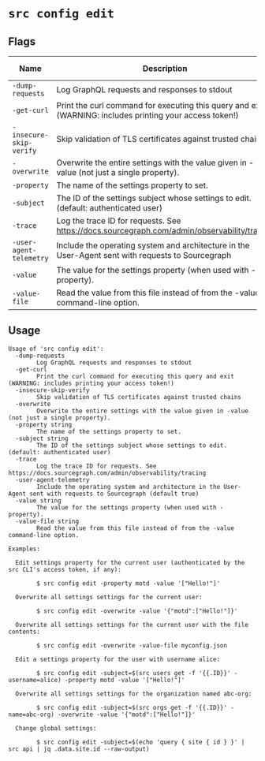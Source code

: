 # `src config edit`


## Flags

| Name | Description | Default Value |
|------|-------------|---------------|
| `-dump-requests` | Log GraphQL requests and responses to stdout | `false` |
| `-get-curl` | Print the curl command for executing this query and exit (WARNING: includes printing your access token!) | `false` |
| `-insecure-skip-verify` | Skip validation of TLS certificates against trusted chains | `false` |
| `-overwrite` | Overwrite the entire settings with the value given in -value (not just a single property). | `false` |
| `-property` | The name of the settings property to set. |  |
| `-subject` | The ID of the settings subject whose settings to edit. (default: authenticated user) |  |
| `-trace` | Log the trace ID for requests. See https://docs.sourcegraph.com/admin/observability/tracing | `false` |
| `-user-agent-telemetry` | Include the operating system and architecture in the User-Agent sent with requests to Sourcegraph | `true` |
| `-value` | The value for the settings property (when used with -property). |  |
| `-value-file` | Read the value from this file instead of from the -value command-line option. |  |


## Usage

```
Usage of 'src config edit':
  -dump-requests
    	Log GraphQL requests and responses to stdout
  -get-curl
    	Print the curl command for executing this query and exit (WARNING: includes printing your access token!)
  -insecure-skip-verify
    	Skip validation of TLS certificates against trusted chains
  -overwrite
    	Overwrite the entire settings with the value given in -value (not just a single property).
  -property string
    	The name of the settings property to set.
  -subject string
    	The ID of the settings subject whose settings to edit. (default: authenticated user)
  -trace
    	Log the trace ID for requests. See https://docs.sourcegraph.com/admin/observability/tracing
  -user-agent-telemetry
    	Include the operating system and architecture in the User-Agent sent with requests to Sourcegraph (default true)
  -value string
    	The value for the settings property (when used with -property).
  -value-file string
    	Read the value from this file instead of from the -value command-line option.

Examples:

  Edit settings property for the current user (authenticated by the src CLI's access token, if any):

    	$ src config edit -property motd -value '["Hello!"]'

  Overwrite all settings settings for the current user:

    	$ src config edit -overwrite -value '{"motd":["Hello!"]}'

  Overwrite all settings settings for the current user with the file contents:

    	$ src config edit -overwrite -value-file myconfig.json

  Edit a settings property for the user with username alice:

    	$ src config edit -subject=$(src users get -f '{{.ID}}' -username=alice) -property motd -value '["Hello!"]'

  Overwrite all settings settings for the organization named abc-org:

    	$ src config edit -subject=$(src orgs get -f '{{.ID}}' -name=abc-org) -overwrite -value '{"motd":["Hello!"]}'

  Change global settings:

    	$ src config edit -subject=$(echo 'query { site { id } }' | src api | jq .data.site.id --raw-output)


```
	
